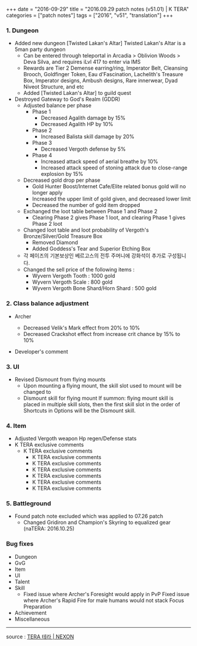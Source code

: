 +++
date = "2016-09-29"
title = "2016.09.29 patch notes (v51.01) | K TERA"
categories = ["patch notes"]
tags = ["2016", "v51", "translation"]
+++

### 1. Dungeon
- Added new dungeon [Twisted Lakan's Altar] Twisted Lakan's Altar is a 5man party dungeon 
  - Can be entered through teleportal in Arcadia > Oblivion Woods > Deva Silva, and requires iLvl 417 to enter via IMS 
  - Rewards are Tier 2 Demense earring/ring, Imperator Belt, Cleansing Brooch, Goldfinger Token, Eau d'Fascination, Lachelith's Treasure Box, Imperator designs, Ambush designs, Rare innerwear, Dyad Niveot Structure, and etc 
  - Added [Twisted Lakan's Altar] to guild quest 
- Destroyed Gateway to God's Realm (GDDR) 
  - Adjusted balance per phase
    - Phase 1
      - Decreased Agalith damage by 15%
      - Decreased Agalith HP by 10%
    - Phase 2
      - Increased Balista skill damage by 20% 
    - Phase 3
      - Decreased Vergoth defense by 5%
    - Phase 4
      - Increased attack speed of aerial breathe by 10% 
      - Increased attack speed of stoning attack due to close-range explosion by 15%
  - Decreased gold drop per phase
    - Gold Hunter Boost/Internet Cafe/Elite related bonus gold will no longer apply
    - Increased the upper limit of gold given, and decreased lower limit 
    - Decreased the number of gold item dropped 
  - Exchanged the loot table between Phase 1 and Phase 2 
    - Clearing Phase 2 gives Phase 1 loot, and clearing Phase 1 gives Phase 2 loot 
  - Changed loot table and loot probability of Vergoth's Bronze/Silver/Gold Treasure Box 
    - Removed Diamond
    - Added Goddess's Tear and Superior Etching Box 
  - 각 페이즈의 기본보상인 베르고스의 전투 주머니에 강화석이 추가로 구성됩니다.
  - Changed the sell price of the following items :
    - Wyvern Vergoth Tooth : 1000 gold
    - Wyvern Vergoth Scale : 800 gold
    - Wyvern Vergoth Bone Shard/Horn Shard : 500 gold 

### 2. Class balance adjustment
- Archer
  - Decreased Velik's Mark effect from 20% to 10% 
  - Decreased Crackshot effect from increase crit chance by 15% to 10% 

- Developer's comment

### 3. UI
- Revised Dismount from flying mounts
  - Upon mounting a flying mount, the skill slot used to mount will be changed to 
  - Dismount skill for flying mount If summon: flying mount skill is placed in multiple skill slots, then the first skill slot in the order of Shortcuts in Options will be the Dismount skill.

### 4. Item
- Adjusted Vergoth weapon Hp regen/Defense stats
- K TERA exclusive comments
  - K TERA exclusive comments
    - K TERA exclusive comments
    - K TERA exclusive comments
    - K TERA exclusive comments
    - K TERA exclusive comments
    - K TERA exclusive comments
    - K TERA exclusive comments

### 5. Battleground
- Found patch note excluded which was applied to 07.26 patch
  - Changed Gridiron and Champion's Skyring to equalized gear (naTERA: 2016.10.25)

### Bug fixes
- Dungeon
- GvG
- Item
- UI
- Talent
- Skill
  - Fixed issue where Archer's Foresight would apply in PvP Fixed issue where Archer's Rapid Fire for male humans would not stack Focus Preparation
- Achievement
- Miscellaneous

----

source : [TERA 테라 | NEXON](http://tera.nexon.com/news/update/view.aspx?n4articlesn=)
